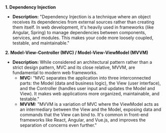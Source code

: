 **1. Dependency Injection**

*   **Description:** "Dependency Injection is a technique where an object receives its dependencies from external sources rather than creating them itself. In web development, it's heavily used in frameworks (like Angular, Spring) to manage dependencies between components, services, and modules. This makes your code more loosely coupled, testable, and maintainable."

**2. Model-View-Controller (MVC) / Model-View-ViewModel (MVVM)**

*   **Description:** While considered an architectural pattern rather than a strict design pattern, MVC and its close relative, MVVM, are fundamental to modern web frameworks.
    *   **MVC:**  "MVC separates the application into three interconnected parts: the Model (data and business logic), the View (user interface), and the Controller (handles user input and updates the Model and View). It makes web applications more organized, maintainable, and testable."
    *   **MVVM:** "MVVM is a variation of MVC where the ViewModel acts as an intermediary between the View and the Model, exposing data and commands that the View can bind to. It's common in front-end frameworks like React, Angular, and Vue.js, and improves the separation of concerns even further."
